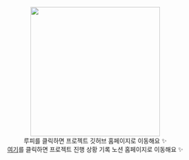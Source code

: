 <p align="center">
<a href="https://juyoung941108.github.io/account_book_project.github.io/"><img src="https://velog.velcdn.com/images/wruoma/post/f65c9c60-3360-43c1-92ed-80d50c3dba3a/image.jpg" width="300" height="300"></a> <br>
루피를 클릭하면 프로젝트 깃허브 홈페이지로 이동해요 ✨ <br>
<a href="https://ring-xylocarp-07a.notion.site/Account-Book-Project-Recode-0899eff5bebf4e6ca02f0df782cbdecb">여기</a>를 클릭하면 프로젝트 진행 상황 기록 노션 홈페이지로 이동해요 ✨<br>
</p>
